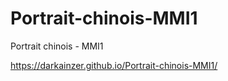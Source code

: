 # Portrait-chinois-MMI1
Portrait chinois - MMI1

https://darkainzer.github.io/Portrait-chinois-MMI1/
